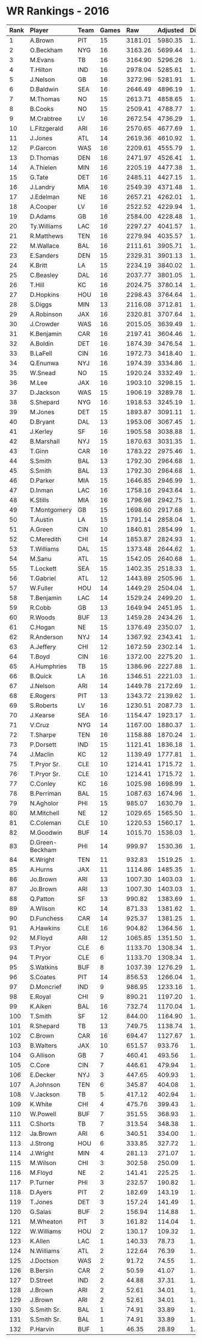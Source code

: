 # WR Rankings - 2016

| Rank | Player          | Team | Games | Raw     | Adjusted | Difficulty | Avg/Game | Typical | Consistency    | Trend    |
| :----| :---------------| :----| :-----| :-------| :--------| :----------| :--------| :-------| :--------------| :--------|
| 1    | A.Brown         | PIT  | 15    | 3181.01 | 5980.35  | 1.000      | 398.69   | 403.07  | 8/1/6          | +83.7%   |
| 2    | O.Beckham       | NYG  | 16    | 3163.26 | 5699.44  | 1.000      | 356.22   | 362.27  | 8/3/5          | +100.4%  |
| 3    | M.Evans         | TB   | 16    | 3164.90 | 5296.26  | 1.000      | 331.02   | 339.51  | 9/1/6          | +106.5%  |
| 4    | T.Hilton        | IND  | 16    | 2978.04 | 5285.61  | 1.000      | 330.35   | 366.15  | 9/3/4          | +131.1%  |
| 5    | J.Nelson        | GB   | 16    | 3272.96 | 5281.91  | 1.000      | 330.12   | 322.82  | 5/4/7          | +84.5%   |
| 6    | D.Baldwin       | SEA  | 16    | 2646.49 | 4896.19  | 1.000      | 306.01   | 327.59  | 11/1/4         | +169.1%  |
| 7    | M.Thomas        | NO   | 15    | 2613.71 | 4858.65  | 1.000      | 323.91   | 313.31  | 7/2/6          | +100.1%  |
| 8    | B.Cooks         | NO   | 15    | 2509.41 | 4788.77  | 1.000      | 319.25   | 321.90  | 7/4/4          | +130.6%  |
| 9    | M.Crabtree      | LV   | 16    | 2672.54 | 4736.29  | 1.000      | 296.02   | 281.68  | 8/1/7          | +147.2%  |
| 10   | L.Fitzgerald    | ARI  | 16    | 2570.65 | 4677.69  | 1.000      | 292.36   | 275.74  | 8/2/6          | +115.2%  |
| 11   | J.Jones         | ATL  | 14    | 2619.36 | 4610.92  | 1.000      | 329.35   | 306.13  | 7/1/6          | +184.7%  |
| 12   | P.Garcon        | WAS  | 16    | 2209.61 | 4555.79  | 1.000      | 284.74   | 290.33  | 8/2/6          | +97.9%   |
| 13   | D.Thomas        | DEN  | 16    | 2471.97 | 4526.41  | 1.000      | 282.90   | 304.03  | 9/1/6          | +88.2%   |
| 14   | A.Thielen       | MIN  | 16    | 2205.19 | 4477.38  | 1.000      | 279.84   | 296.99  | 9/1/6          | +228.0%  |
| 15   | G.Tate          | DET  | 16    | 2485.11 | 4427.15  | 1.000      | 276.70   | 266.60  | 7/1/8          | +166.3%  |
| 16   | J.Landry        | MIA  | 16    | 2549.39 | 4371.48  | 1.000      | 273.22   | 263.92  | 5/3/8          | +73.5%   |
| 17   | J.Edelman       | NE   | 16    | 2657.21 | 4262.01  | 1.000      | 266.38   | 268.68  | 8/1/7          | +83.1%   |
| 18   | A.Cooper        | LV   | 16    | 2522.52 | 4229.94  | 1.000      | 264.37   | 279.71  | 10/1/5         | +109.8%  |
| 19   | D.Adams         | GB   | 16    | 2584.00 | 4228.48  | 1.000      | 264.28   | 236.86  | 7/0/9          | +168.0%  |
| 20   | Ty.Williams     | LAC  | 16    | 2297.27 | 4041.57  | 1.000      | 252.60   | 249.55  | 9/0/7          | +121.9%  |
| 21   | R.Matthews      | TEN  | 16    | 2279.94 | 4035.57  | 1.000      | 252.22   | 223.63  | 5/2/9          | +109.1%  |
| 22   | M.Wallace       | BAL  | 16    | 2111.61 | 3905.71  | 1.000      | 244.11   | 243.84  | 9/0/7          | +85.3%   |
| 23   | E.Sanders       | DEN  | 15    | 2329.31 | 3901.13  | 1.000      | 260.08   | 263.91  | 9/0/6          | +155.2%  |
| 24   | K.Britt         | LA   | 15    | 2234.19 | 3840.02  | 1.000      | 256.00   | 257.16  | 10/0/5         | +96.8%   |
| 25   | C.Beasley       | DAL  | 16    | 2037.77 | 3801.05  | 1.000      | 237.57   | 234.82  | 8/1/7          | +79.8%   |
| 26   | T.Hill          | KC   | 16    | 2024.75 | 3780.14  | 1.000      | 236.26   | 244.95  | 9/1/6          | +158.3%  |
| 27   | D.Hopkins       | HOU  | 16    | 2298.43 | 3764.64  | 1.000      | 235.29   | 236.40  | 6/4/6          | +101.5%  |
| 28   | S.Diggs         | MIN  | 13    | 2116.08 | 3712.81  | 1.000      | 285.60   | 272.92  | 8/0/5          | +148.3%  |
| 29   | A.Robinson      | JAX  | 16    | 2320.81 | 3707.64  | 1.000      | 231.73   | 233.01  | 9/2/5          | +197.0%  |
| 30   | J.Crowder       | WAS  | 16    | 2015.05 | 3639.49  | 1.000      | 227.47   | 216.19  | 7/0/9          | +157.0%  |
| 31   | K.Benjamin      | CAR  | 16    | 2197.41 | 3604.46  | 1.000      | 225.28   | 205.86  | 6/2/8          | +192.5%  |
| 32   | A.Boldin        | DET  | 16    | 1874.39 | 3476.54  | 1.000      | 217.28   | 216.92  | 7/3/6          | +123.7%  |
| 33   | B.LaFell        | CIN  | 16    | 1972.73 | 3418.40  | 1.000      | 213.65   | 241.21  | 10/0/6         | +157.6%  |
| 34   | Q.Enunwa        | NYJ  | 16    | 1974.39 | 3334.86  | 1.000      | 208.43   | 215.36  | 9/0/7          | +168.9%  |
| 35   | W.Snead         | NO   | 15    | 1920.24 | 3332.49  | 1.000      | 222.17   | 220.30  | 8/0/7          | +157.0%  |
| 36   | M.Lee           | JAX  | 16    | 1903.10 | 3298.15  | 1.000      | 206.13   | 208.27  | 6/1/9          | +113.6%  |
| 37   | D.Jackson       | WAS  | 15    | 1906.19 | 3289.78  | 1.000      | 219.32   | 229.90  | 7/1/7          | +117.7%  |
| 38   | S.Shepard       | NYG  | 16    | 1918.53 | 3245.19  | 1.000      | 202.82   | 207.50  | 8/0/8          | +127.7%  |
| 39   | M.Jones         | DET  | 15    | 1893.87 | 3091.11  | 1.000      | 206.07   | 195.14  | 7/0/8          | +142.4%  |
| 40   | D.Bryant        | DAL  | 13    | 1953.06 | 3067.45  | 1.000      | 235.96   | 200.81  | 4/1/8          | +258.9%  |
| 41   | J.Kerley        | SF   | 16    | 1905.58 | 3038.88  | 1.000      | 189.93   | 213.10  | 10/0/6         | +290.3%  |
| 42   | B.Marshall      | NYJ  | 15    | 1870.63 | 3031.35  | 1.000      | 202.09   | 191.20  | 7/2/6          | +127.9%  |
| 43   | T.Ginn          | CAR  | 16    | 1783.22 | 2975.46  | 1.000      | 185.97   | 187.14  | 7/1/8          | +143.7%  |
| 44   | S.Smith         | BAL  | 13    | 1792.30 | 2964.68  | 1.000      | 228.05   | 84.39   | 9/1/4          | +135.9%  |
| 45   | S.Smith         | BAL  | 13    | 1792.30 | 2964.68  | 1.000      | 228.05   | 84.39   | 9/1/4          | +135.9%  |
| 46   | D.Parker        | MIA  | 15    | 1646.85 | 2946.99  | 1.000      | 196.47   | 172.51  | 6/2/7          | +164.9%  |
| 47   | D.Inman         | LAC  | 16    | 1758.16 | 2943.64  | 1.000      | 183.98   | 166.80  | 7/0/9          | +198.9%  |
| 48   | K.Stills        | MIA  | 16    | 1796.98 | 2942.75  | 1.000      | 183.92   | 172.17  | 6/1/9          | +186.3%  |
| 49   | T.Montgomery    | GB   | 15    | 1698.60 | 2917.68  | 1.000      | 194.51   | 160.53  | 6/1/8          | +657.9%  |
| 50   | T.Austin        | LA   | 15    | 1791.14 | 2858.04  | 1.000      | 190.54   | 187.60  | 7/1/7          | +185.9%  |
| 51   | A.Green         | CIN  | 10    | 1840.81 | 2854.99  | 1.000      | 285.50   | 258.47  | 3/1/6          | INACTIVE |
| 52   | C.Meredith      | CHI  | 14    | 1853.87 | 2824.93  | 1.000      | 201.78   | 201.10  | 9/0/5          | +228.3%  |
| 53   | T.Williams      | DAL  | 15    | 1373.48 | 2644.62  | 1.000      | 176.31   | 169.33  | 7/1/7          | +165.2%  |
| 54   | M.Sanu          | ATL  | 15    | 1542.05 | 2640.68  | 1.000      | 176.05   | 169.36  | 8/1/6          | +203.3%  |
| 55   | T.Lockett       | SEA  | 15    | 1402.35 | 2518.33  | 1.000      | 167.89   | 152.85  | 10/1/4         | +265.1%  |
| 56   | T.Gabriel       | ATL  | 12    | 1443.89 | 2505.96  | 1.000      | 208.83   | 195.10  | 5/1/6          | +226.5%  |
| 57   | W.Fuller        | HOU  | 14    | 1449.29 | 2504.04  | 1.000      | 178.86   | 142.04  | 6/0/8          | +202.3%  |
| 58   | T.Benjamin      | LAC  | 14    | 1529.24 | 2499.20  | 1.000      | 178.51   | 145.08  | 6/0/8          | +234.6%  |
| 59   | R.Cobb          | GB   | 13    | 1649.94 | 2451.95  | 1.000      | 188.61   | 168.34  | 5/2/6          | +219.7%  |
| 60   | R.Woods         | BUF  | 13    | 1459.28 | 2434.26  | 1.000      | 187.25   | 188.35  | 8/0/5          | +203.4%  |
| 61   | C.Hogan         | NE   | 15    | 1376.49 | 2350.07  | 1.000      | 156.67   | 145.18  | 8/0/7          | +329.3%  |
| 62   | R.Anderson      | NYJ  | 14    | 1367.92 | 2343.41  | 1.000      | 167.39   | 169.98  | 7/0/7          | +177.4%  |
| 63   | A.Jeffery       | CHI  | 12    | 1672.59 | 2302.14  | 1.000      | 191.84   | 203.34  | 7/0/5          | +122.6%  |
| 64   | T.Boyd          | CIN  | 16    | 1372.00 | 2275.20  | 1.000      | 142.20   | 141.72  | 8/1/7          | +188.7%  |
| 65   | A.Humphries     | TB   | 15    | 1386.96 | 2227.88  | 1.000      | 148.53   | 127.24  | 6/1/8          | +227.6%  |
| 66   | B.Quick         | LA   | 16    | 1346.51 | 2221.03  | 1.000      | 138.81   | 137.78  | 8/1/7          | +233.6%  |
| 67   | J.Nelson        | ARI  | 14    | 1449.78 | 2172.69  | 1.000      | 155.19   | 138.21  | 7/0/7          | +324.1%  |
| 68   | E.Rogers        | PIT  | 13    | 1343.72 | 2139.62  | 1.000      | 164.59   | 164.62  | 7/0/6          | +201.5%  |
| 69   | S.Roberts       | LV   | 16    | 1230.51 | 2087.73  | 1.000      | 130.48   | 141.98  | 9/2/5          | +137.9%  |
| 70   | J.Kearse        | SEA  | 16    | 1154.47 | 1923.17  | 1.000      | 120.20   | 129.52  | 10/0/6         | +158.6%  |
| 71   | V.Cruz          | NYG  | 14    | 1167.00 | 1880.37  | 1.000      | 134.31   | 131.71  | 7/1/6          | +210.8%  |
| 72   | T.Sharpe        | TEN  | 16    | 1158.88 | 1870.24  | 1.000      | 116.89   | 113.89  | 7/1/8          | +270.6%  |
| 73   | P.Dorsett       | IND  | 15    | 1121.41 | 1836.18  | 1.000      | 122.41   | 128.85  | 8/2/5          | +117.0%  |
| 74   | J.Maclin        | KC   | 12    | 1139.49 | 1777.81  | 1.000      | 148.15   | 163.50  | 7/1/4          | +173.2%  |
| 75   | T.Pryor Sr.     | CLE  | 10    | 1214.41 | 1715.72  | 1.000      | 171.57   | 162.41  | 7/2/7          | +142.5%  |
| 76   | T.Pryor Sr.     | CLE  | 10    | 1214.41 | 1715.72  | 1.000      | 171.57   | 162.41  | 7/2/7          | +142.5%  |
| 77   | C.Conley        | KC   | 16    | 1025.98 | 1698.99  | 1.000      | 106.19   | 108.79  | 8/0/8          | +120.9%  |
| 78   | B.Perriman      | BAL  | 15    | 1087.63 | 1674.96  | 1.000      | 111.66   | 118.54  | 8/1/6          | +122.6%  |
| 79   | N.Agholor       | PHI  | 15    | 985.07  | 1630.79  | 1.000      | 108.72   | 102.13  | 8/0/7          | +191.0%  |
| 80   | M.Mitchell      | NE   | 12    | 1029.65 | 1565.50  | 1.000      | 130.46   | 143.04  | 8/0/4          | +403.6%  |
| 81   | C.Coleman       | CLE  | 10    | 1220.53 | 1560.17  | 1.000      | 156.02   | 125.28  | 5/0/5          | +154.7%  |
| 82   | M.Goodwin       | BUF  | 14    | 1015.70 | 1536.03  | 1.000      | 109.72   | 97.43   | 8/0/6          | +245.0%  |
| 83   | D.Green-Beckham | PHI  | 14    | 999.97  | 1530.36  | 1.000      | 109.31   | 111.13  | 9/0/5          | +213.2%  |
| 84   | K.Wright        | TEN  | 11    | 932.83  | 1519.25  | 1.000      | 138.11   | 101.41  | 5/1/5          | +311.7%  |
| 85   | A.Hurns         | JAX  | 11    | 1114.86 | 1485.35  | 1.000      | 135.03   | 139.55  | 5/1/5          | INACTIVE |
| 86   | Jo.Brown        | ARI  | 13    | 1007.30 | 1403.03  | 1.000      | 107.93   | 41.49   | 9/0/6          | +525.0%  |
| 87   | Jo.Brown        | ARI  | 13    | 1007.30 | 1403.03  | 1.000      | 107.93   | 41.49   | 9/0/6          | +525.0%  |
| 88   | Q.Patton        | SF   | 13    | 990.82  | 1383.69  | 1.000      | 106.44   | 99.09   | 7/0/6          | +214.3%  |
| 89   | A.Wilson        | KC   | 14    | 871.33  | 1381.62  | 1.000      | 98.69    | 73.79   | 6/1/7          | +438.7%  |
| 90   | D.Funchess      | CAR  | 14    | 925.37  | 1381.25  | 1.000      | 98.66    | 100.36  | 7/2/5          | +170.5%  |
| 91   | A.Hawkins       | CLE  | 16    | 904.82  | 1364.56  | 1.000      | 85.28    | 87.52   | 10/1/5         | +289.4%  |
| 92   | M.Floyd         | ARI  | 12    | 1065.85 | 1351.50  | 1.000      | 112.62   | 110.98  | 7/0/7          | +159.2%  |
| 93   | T.Pryor         | CLE  | 6     | 1133.70 | 1308.34  | 1.000      | 218.06   | 218.06  | None/None/None | None     |
| 94   | T.Pryor         | CLE  | 6     | 1133.70 | 1308.34  | 1.000      | 218.06   | 218.06  | None/None/None | None     |
| 95   | S.Watkins       | BUF  | 8     | 1037.39 | 1276.29  | 1.000      | 159.54   | 187.78  | 5/1/2          | +231.0%  |
| 96   | S.Coates        | PIT  | 14    | 856.53  | 1266.04  | 1.000      | 90.43    | 65.69   | 8/0/6          | +1985.3% |
| 97   | D.Moncrief      | IND  | 9     | 986.95  | 1233.16  | 1.000      | 137.02   | 151.36  | 4/0/5          | +137.1%  |
| 98   | E.Royal         | CHI  | 9     | 890.21  | 1197.20  | 1.000      | 133.02   | 109.05  | 4/0/5          | INACTIVE |
| 99   | K.Aiken         | BAL  | 16    | 732.74  | 1170.04  | 1.000      | 73.13    | 73.57   | 10/0/6         | +249.2%  |
| 100  | T.Smith         | SF   | 12    | 844.00  | 1164.90  | 1.000      | 97.07    | 107.83  | 8/0/4          | INACTIVE |
| 101  | R.Shepard       | TB   | 13    | 749.75  | 1138.74  | 1.000      | 87.60    | 84.22   | 8/0/5          | +330.8%  |
| 102  | C.Brown         | CAR  | 16    | 694.47  | 1127.67  | 1.000      | 70.48    | 68.22   | 9/0/7          | +288.7%  |
| 103  | B.Walters       | JAX  | 10    | 651.57  | 933.76   | 1.000      | 93.38    | 67.57   | 4/0/6          | +697.4%  |
| 104  | G.Allison       | GB   | 7     | 460.41  | 493.56   | 1.000      | 70.51    | 67.62   | 4/0/3          | +1118.4% |
| 105  | C.Core          | CIN  | 7     | 446.61  | 479.94   | 1.000      | 68.56    | 69.37   | 4/0/3          | +1230.2% |
| 106  | E.Decker        | NYJ  | 3     | 447.65  | 409.93   | 1.000      | 136.64   | 136.64  | 1/0/2          | INACTIVE |
| 107  | A.Johnson       | TEN  | 6     | 345.87  | 404.08   | 1.000      | 67.35    | 58.16   | 2/0/4          | INACTIVE |
| 108  | V.Jackson       | TB   | 5     | 417.12  | 402.94   | 1.000      | 80.59    | 84.75   | 1/3/1          | INACTIVE |
| 109  | K.White         | CHI  | 4     | 475.76  | 399.43   | 1.000      | 99.86    | 105.53  | 1/3/0          | INACTIVE |
| 110  | W.Powell        | BUF  | 7     | 351.55  | 368.93   | 1.000      | 52.70    | 52.07   | 3/0/4          | INACTIVE |
| 111  | C.Shorts        | TB   | 7     | 313.54  | 348.38   | 1.000      | 49.77    | 47.15   | 5/0/2          | INACTIVE |
| 112  | Ja.Brown        | ARI  | 6     | 340.51  | 334.00   | 1.000      | 55.67    | 50.22   | 3/0/3          | INACTIVE |
| 113  | J.Strong        | HOU  | 6     | 333.85  | 327.72   | 1.000      | 54.62    | 61.82   | 4/0/2          | INACTIVE |
| 114  | J.Wright        | MIN  | 4     | 281.13  | 271.07   | 1.000      | 67.77    | 84.04   | 2/0/2          | N/A      |
| 115  | M.Wilson        | CHI  | 3     | 302.58  | 250.09   | 1.000      | 83.36    | 83.36   | 2/0/1          | INACTIVE |
| 116  | M.Floyd         | NE   | 2     | 141.41  | 225.25   | 1.000      | 112.62   | 110.98  | 7/0/7          | +159.2%  |
| 117  | P.Turner        | PHI  | 3     | 232.57  | 190.82   | 1.000      | 63.61    | 63.61   | 2/0/1          | N/A      |
| 118  | D.Ayers         | PIT  | 2     | 182.69  | 143.19   | 1.000      | 71.60    | 71.60   | 1/0/1          | N/A      |
| 119  | T.Jones         | DET  | 3     | 157.24  | 141.49   | 1.000      | 47.16    | 47.16   | 1/1/1          | N/A      |
| 120  | G.Salas         | BUF  | 2     | 156.94  | 114.88   | 1.000      | 57.44    | 57.44   | 1/0/1          | INACTIVE |
| 121  | M.Wheaton       | PIT  | 3     | 161.82  | 114.04   | 1.000      | 38.01    | 38.01   | 2/0/1          | INACTIVE |
| 122  | W.Williams      | HOU  | 2     | 130.17  | 109.32   | 1.000      | 54.66    | 54.66   | 0/2/0          | N/A      |
| 123  | K.Allen         | LAC  | 1     | 140.33  | 78.73    | 1.000      | 78.73    | 78.73   | 0/1/0          | INACTIVE |
| 124  | N.Williams      | ATL  | 2     | 122.64  | 76.39    | 1.000      | 38.19    | 38.19   | 1/0/1          | N/A      |
| 125  | J.Doctson       | WAS  | 2     | 91.72   | 74.55    | 1.000      | 37.27    | 37.27   | 1/0/1          | INACTIVE |
| 126  | B.Bersin        | CAR  | 2     | 50.59   | 41.07    | 1.000      | 20.54    | 20.54   | 1/0/1          | N/A      |
| 127  | D.Street        | IND  | 2     | 44.88   | 37.31    | 1.000      | 18.66    | 18.66   | 1/0/1          | INACTIVE |
| 128  | J.Brown         | ARI  | 2     | 52.61   | 34.01    | 1.000      | 17.00    | 17.00   | None/None/None | None     |
| 129  | J.Brown         | ARI  | 2     | 52.61   | 34.01    | 1.000      | 17.00    | 17.00   | None/None/None | None     |
| 130  | S.Smith Sr.     | BAL  | 1     | 74.91   | 33.89    | 1.000      | 33.89    | 33.89   | None/None/None | None     |
| 131  | S.Smith Sr.     | BAL  | 1     | 74.91   | 33.89    | 1.000      | 33.89    | 33.89   | None/None/None | None     |
| 132  | P.Harvin        | BUF  | 1     | 46.35   | 28.89    | 1.000      | 28.89    | 28.89   | 0/1/0          | INACTIVE |

